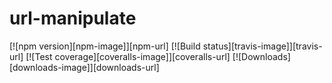# url-manipulate

  [![npm version][npm-image]][npm-url]
    [![Build status][travis-image]][travis-url]
    [![Test coverage][coveralls-image]][coveralls-url]
    [![Downloads][downloads-image]][downloads-url]
